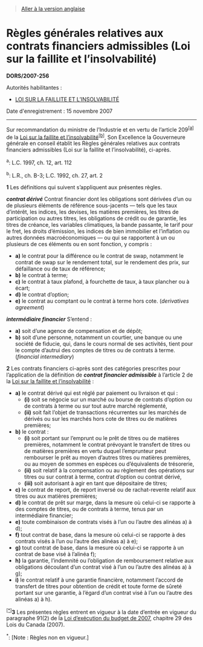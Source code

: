 > [Aller à la version anglaise](/en/Regulations/Statutory%20Orders%20and%20Regulations/2007/256.md)

# Règles générales relatives aux contrats financiers admissibles (Loi sur la faillite et l’insolvabilité)

**DORS/2007-256**

Autorités habilitantes : 
- [LOI SUR LA FAILLITE ET L’INSOLVABILITÉ](/fr/Lois/Lois%20révisées%20du%20Canada/B/B-3.md)

Date d'enregistrement : 15 novembre 2007

----------

Sur recommandation du ministre de l’Industrie et en vertu de l’article 209<sup><a href='#nbp_610063.LFIJuly0607_hq_2399'>[a]</a></sup> de la [Loi sur la faillite et l’insolvabilité](/fr/Lois/Lois%20révisées%20du%20Canada/B/B-3.md)<sup><a href='#nbp_610063.LFIJuly0607_hq_2400'>[b]</a></sup>, Son Excellence la Gouverneure générale en conseil établit les Règles générales relatives aux contrats financiers admissibles (Loi sur la faillite et l’insolvabilité), ci-après.

<a name='nbp_610063.LFIJuly0607_hq_2399'><sup>a</sup></a>: L.C. 1997, ch. 12, art. 112<br />

<a name='nbp_610063.LFIJuly0607_hq_2400'><sup>b</sup></a>: L.R., ch. B-3; L.C. 1992, ch. 27, art. 2<br />



**1** Les définitions qui suivent s’appliquent aux présentes règles.

***contrat dérivé*** Contrat financier dont les obligations sont dérivées d’un ou de plusieurs éléments de référence sous-jacents — tels que les taux d’intérêt, les indices, les devises, les matières premières, les titres de participation ou autres titres, les obligations de crédit ou de garantie, les titres de créance, les variables climatiques, la bande passante, le tarif pour le fret, les droits d’émission, les indices de bien immobilier et l’inflation ou autres données macroéconomiques — ou qui se rapportent à un ou plusieurs de ces éléments ou en sont fonction, y compris :
- **a)** le contrat pour la différence ou le contrat de swap, notamment le contrat de swap sur le rendement total, sur le rendement des prix, sur défaillance ou de taux de référence;
- **b)** le contrat à terme;
- **c)** le contrat à taux plafond, à fourchette de taux, à taux plancher ou à écart;
- **d)** le contrat d’option;
- **e)** le contrat au comptant ou le contrat à terme hors cote. (*derivatives agreement*)

***intermédiaire financier*** S’entend :
- **a)** soit d’une agence de compensation et de dépôt;
- **b)** soit d’une personne, notamment un courtier, une banque ou une société de fiducie, qui, dans le cours normal de ses activités, tient pour le compte d’autrui des comptes de titres ou de contrats à terme. (*financial intermediary*)



**2** Les contrats financiers ci-après sont des catégories prescrites pour l’application de la définition de ***contrat financier admissible*** à l’article 2 de la [Loi sur la faillite et l’insolvabilité](/fr/Lois/Lois%20révisées%20du%20Canada/B/B-3.md) :
- **a)** le contrat dérivé qui est réglé par paiement ou livraison et qui :
	- **(i)** soit se négocie sur un marché ou bourse de contrats d’option ou de contrats à terme ou sur tout autre marché réglementé,
	- **(ii)** soit fait l’objet de transactions récurrentes sur les marchés de dérivés ou sur les marchés hors cote de titres ou de matières premières;
- **b)** le contrat :
	- **(i)** soit portant sur l’emprunt ou le prêt de titres ou de matières premières, notamment le contrat prévoyant le transfert de titres ou de matières premières en vertu duquel l’emprunteur peut rembourser le prêt au moyen d’autres titres ou matières premières, ou au moyen de sommes en espèces ou d’équivalents de trésorerie,
	- **(ii)** soit relatif à la compensation ou au règlement des opérations sur titres ou sur contrat à terme, contrat d’option ou contrat dérivé,
	- **(iii)** soit autorisant à agir en tant que dépositaire de titres;
- **c)** le contrat de report, de report inversé ou de rachat-revente relatif aux titres ou aux matières premières;
- **d)** le contrat de prêt sur marge, dans la mesure où celui-ci se rapporte à des comptes de titres, ou de contrats à terme, tenus par un intermédiaire financier;
- **e)** toute combinaison de contrats visés à l’un ou l’autre des alinéas a) à d);
- **f)** tout contrat de base, dans la mesure où celui-ci se rapporte à des contrats visés à l’un ou l’autre des alinéas a) à e);
- **g)** tout contrat de base, dans la mesure où celui-ci se rapporte à un contrat de base visé à l’alinéa f);
- **h)** la garantie, l’indemnité ou l’obligation de remboursement relative aux obligations découlant d’un contrat visé à l’un ou l’autre des alinéas a) à g);
- **i)** le contrat relatif à une garantie financière, notamment l’accord de transfert de titres pour obtention de crédit et toute forme de sûreté portant sur une garantie, à l’égard d’un contrat visé à l’un ou l’autre des alinéas a) à h).



<sup><a href='#footnote3_f'>[*]</a></sup>**3** Les présentes règles entrent en vigueur à la date d’entrée en vigueur du paragraphe 91(2) de la [Loi d’exécution du budget de 2007](/fr/Lois/Lois%20du%20Canada/2007/ch.%2029.md), chapitre 29 des Lois du Canada (2007).

<a name='footnote3_f'><sup>*</sup></a>: [Note : Règles non en vigueur.]<br />


